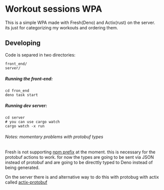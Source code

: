 # Workout sessions WPA

This is a simple WPA made with Fresh(Deno) and Actix(rust) on the server. its
just for categorizing my workouts and ordering them.

## Developing

Code is separed in two directories:

```
front_end/
server/
```

##### Running the front-end:

```
cd fron_end
deno task start
```

##### Running dev server:

```
cd server
# you can use cargo watch 
cargo watch -x run
```

###### Notes: momentary problems with protobuf types

Fresh is not supporting
[npm prefix](https://github.com/denoland/fresh/issues/978) at the moment. this
is necessary for the protobuf actions to work. for now the types are going to be
sent via JSON instead of protobuf and are going to be directtly typed to Deno
instead of being generated.

On the server there is and alternative way to do this with protobug with actix
called
[actix-protobuf](https://github.com/actix/actix-extras/tree/master/actix-protobuf)
